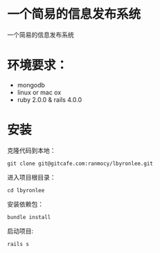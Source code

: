 
# 一个简易的信息发布系统

一个简易的信息发布系统

# 环境要求：

* mongodb
* linux or mac ox
* ruby 2.0.0 & rails 4.0.0

# 安装

克隆代码到本地：

`git clone git@gitcafe.com:ranmocy/lbyronlee.git`

进入项目根目录：

`cd lbyronlee`

安装依赖包：

`bundle install`

启动项目:

`rails s`
